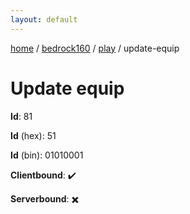 ```yaml
---
layout: default
---
```


[home](/)  /  [bedrock160](/protocol/bedrock160)  /  [play](/protocol/bedrock160/play)  /  update-equip

# Update equip

**Id**: 81

**Id** (hex): 51

**Id** (bin): 01010001

**Clientbound**: ✔️

**Serverbound**: ✖️
